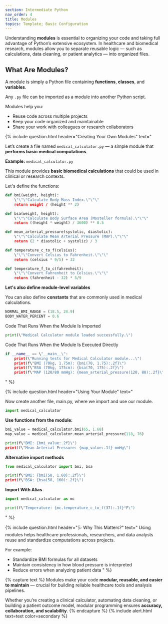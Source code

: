 ```yaml
---
section: Intermediate Python
nav_order: 4
title: Modules
topics: Template; Basic Configuration
---
```


Understanding **modules** is essential to organizing your code and taking full advantage of Python’s extensive ecosystem. In healthcare and biomedical research, modules allow you to separate reusable logic — such as calculations, data cleaning, or patient analytics — into organized files.

## What Are Modules?

A module is simply a Python file containing **functions**, **classes**, and **variables**.

Any ```.py``` file can be imported as a module into another Python script.

Modules help you:

- Reuse code across multiple projects
- Keep your code organized and maintainable
- Share your work with colleagues or research collaborators


{% include question.html header="Creating Your Own Modules" text="

Let’s create a file named ```medical_calculator.py``` — a simple module that **performs basic medical computations**.

**Example:** ```medical_calculator.py```

This module provides **basic biomedical calculations** that could be used in clinical or research contexts.

Let's define the functions:

```python
def bmi(weight, height):
    \"\"\"Calculate Body Mass Index.\"\"\"
    return weight / (height ** 2)

def bsa(weight, height):
    \"\"\"Calculate Body Surface Area (Mosteller formula).\"\"\"
    return ((height * weight) / 3600) ** 0.5

def mean_arterial_pressure(systolic, diastolic):
    \"\"\"Calculate Mean Arterial Pressure (MAP).\"\"\"
    return (2 * diastolic + systolic) / 3

def temperature_c_to_f(celsius):
    \"\"\"Convert Celsius to Fahrenheit.\"\"\"
    return (celsius * 9/5) + 32

def temperature_f_to_c(fahrenheit):
    \"\"\"Convert Fahrenheit to Celsius.\"\"\"
    return (fahrenheit - 32) * 5/9
```

**Let's also define module-level variables**

You can also define **constants** that are commonly used in medical calculations.

```python
NORMAL_BMI_RANGE = (18.5, 24.9)
BODY_WATER_PERCENT = 0.6
```

Code That Runs When the Module Is Imported

```python
print(\"Medical Calculator module loaded successfully.\")
```

Code That Runs When the Module Is Executed Directly

```python
if __name__ == \"__main__\":
    print(\"Running tests for Medical Calculator module...\")
    print(f\"BMI (70kg, 1.75m): {bmi(70, 1.75):.2f}\")
    print(f\"BSA (70kg, 175cm): {bsa(70, 175):.2f}\")
    print(f\"MAP (120/80 mmHg): {mean_arterial_pressure(120, 80):.2f}\")
```
" %}

{% include question.html header="Using Your Module" text="

Now create another file, main.py, where we import and use our module.

```python
import medical_calculator
```

**Use functions from the module:**

```python
bmi_value = medical_calculator.bmi(65, 1.68)
map_value = medical_calculator.mean_arterial_pressure(118, 76)

print(f\"BMI: {bmi_value:.2f}\")
print(f\"Mean Arterial Pressure: {map_value:.1f} mmHg\")
```

**Alternative import methods**

```python
from medical_calculator import bmi, bsa

print(f\"BMI: {bmi(58, 1.60):.2f}\")
print(f\"BSA: {bsa(58, 160):.2f}\")
```

**Import With Alias**

```python
import medical_calculator as mc

print(f\"Temperature: {mc.temperature_c_to_f(37):.1f}°F\")
```
" %}

{% include question.html header="🩺 Why This Matters?" text="
Using modules helps healthcare professionals, researchers, and data analysts reuse and standardize computations across projects.

For example:

- Standardize BMI formulas for all datasets
- Maintain consistency in how blood pressure is interpreted
- Reduce errors when analyzing patient data
" %}

{% capture text %}
Modules make your code **modular, reusable, and easier to maintain** — crucial for building reliable healthcare tools and analysis pipelines.

Whether you’re creating a clinical calculator, automating data cleaning, or building a patient outcome model, modular programming ensures **accuracy, collaboration, and scalability**.
{% endcapture %}
{% include alert.html text=text color=secondary %}
